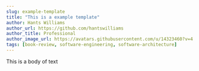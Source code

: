 ```yaml
---
slug: example-template
title: "This is a example template"
author: Hants Williams
author_url: https://github.com/hantswilliams
author_title: Professional
author_image_url: https://avatars.githubusercontent.com/u/14323460?v=4
tags: [book-review, software-engineering, software-architecture]
---
```


This is a body of text
